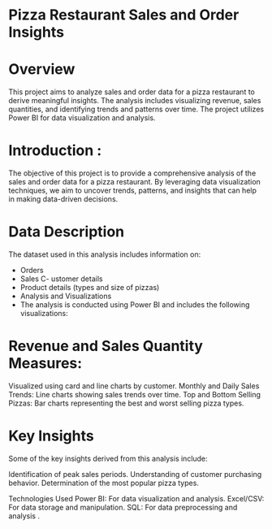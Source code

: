 # Pizza Restaurant Sales and Order Insights
# Overview
This project aims to analyze sales and order data for a pizza restaurant to derive meaningful insights. The analysis includes visualizing revenue, sales quantities, and identifying trends and patterns over time. The project utilizes Power BI for data visualization and analysis.


# Introduction :
The objective of this project is to provide a comprehensive analysis of the sales and order data for a pizza restaurant. By leveraging data visualization techniques, we aim to uncover trends, patterns, and insights that can help in making data-driven decisions.

# Data Description
The dataset used in this analysis includes information on:

- Orders
- Sales
C- ustomer details
- Product details (types and size  of pizzas)
- Analysis and Visualizations
- The analysis is conducted using Power BI and includes the following visualizations:

# Revenue and Sales Quantity Measures:
Visualized using card and line charts by customer.
Monthly and Daily Sales Trends: Line charts showing sales trends over time.
Top and Bottom Selling Pizzas: Bar charts representing the best and worst selling pizza types.

# Key Insights
Some of the key insights derived from this analysis include:

Identification of peak sales periods.
Understanding of customer purchasing behavior.
Determination of the most popular pizza types.


Technologies Used
Power BI: For data visualization and analysis.
Excel/CSV: For data storage and manipulation.
SQL: For data preprocessing and analysis .

